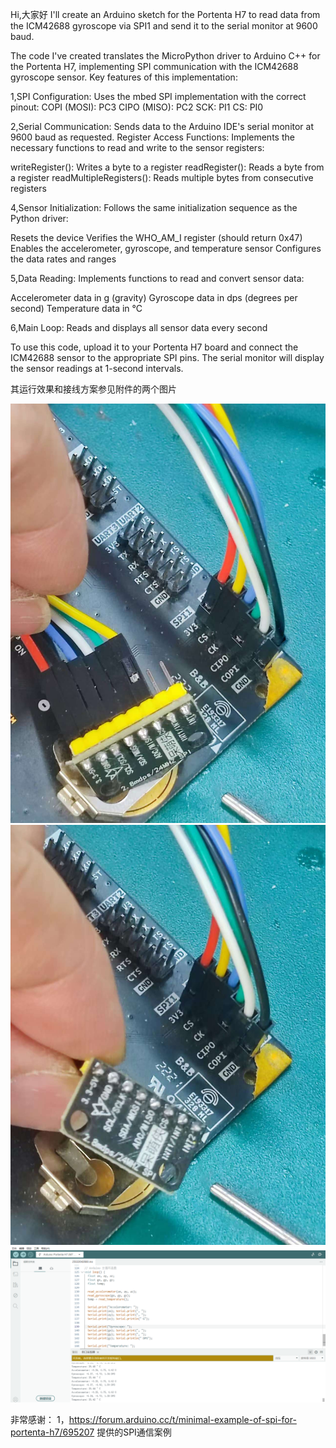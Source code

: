Hi,大家好
I'll create an Arduino sketch for the Portenta H7 to read data from the ICM42688 gyroscope via SPI1 and send it to the serial monitor at 9600 baud.

The code I've created translates the MicroPython driver to Arduino C++ for the Portenta H7, implementing SPI communication with the ICM42688 gyroscope sensor.
Key features of this implementation:

1,SPI Configuration: Uses the mbed SPI implementation with the correct pinout:
COPI (MOSI): PC3
CIPO (MISO): PC2
SCK: PI1
CS: PI0

2,Serial Communication: Sends data to the Arduino IDE's serial monitor at 9600 baud as requested.
Register Access Functions: Implements the necessary functions to read and write to the sensor registers:

writeRegister(): Writes a byte to a register
readRegister(): Reads a byte from a register
readMultipleRegisters(): Reads multiple bytes from consecutive registers


4,Sensor Initialization: Follows the same initialization sequence as the Python driver:

Resets the device
Verifies the WHO_AM_I register (should return 0x47)
Enables the accelerometer, gyroscope, and temperature sensor
Configures the data rates and ranges


5,Data Reading: 
Implements functions to read and convert sensor data:

Accelerometer data in g (gravity)
Gyroscope data in dps (degrees per second)
Temperature data in °C


6,Main Loop: Reads and displays all sensor data every second

To use this code, upload it to your Portenta H7 board and connect the ICM42688 sensor to the appropriate SPI pins. The serial monitor will display the sensor readings at 1-second intervals.

其运行效果和接线方案参见附件的两个图片


![图片1描述](03f55ad680c9b9b22c834ae450b51df.jpg)
![图片2描述](9c934f04ab9745bee343875479400ec.jpg)
![图片3描述](Quicker_20250228_084414.png)

非常感谢：
1，https://forum.arduino.cc/t/minimal-example-of-spi-for-portenta-h7/695207 提供的SPI通信案例
